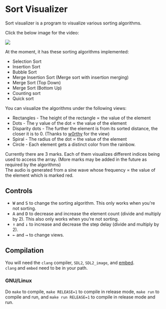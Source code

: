 # Sort Visualizer
Sort visualizer is a program to visualize various sorting algorithms.  

Click the below image for the video:  

[![](https://i.imgur.com/nlqapHv.png)](https://www.youtube.com/watch?v=GuIIWjKc3fY)  

At the moment, it has these sorting algorithms implemented:  

- Selection Sort
- Insertion Sort
- Bubble Sort
- Merge Insertion Sort (Merge sort with insertion merging)
- Merge Sort (Top Down)
- Merge Sort (Bottom Up)
- Counting sort
- Quick sort

You can visualize the algorithms under the following views: 

- Rectangles - The height of the rectangle ∝ the value of the element
- Dots - The y value of the dot ∝ the value of the element
- Disparity dots - The further the element is from its sorted distance, the closer it is to 0. (Thanks to [w0rthy](https://www.youtube.com/watch?v=sYd_-pAfbBw) for the view)  
- Spiral - The radius of the dot ∝ the value of the element
- Circle - Each element gets a distinct color from the rainbow.

Currently there are 3 marks. Each of them visualizes different indices being used to access the array. (More marks may be added in the future as required by the algorithms)  
The audio is generated from a sine wave whose frequency ∝ the value of the element which is marked red.  

## Controls
- <kbd>W</kbd> and <kbd>S</kbd> to change the sorting algorithm. This only works when you're not sorting.  
- <kbd>A</kbd> and <kbd>D</kbd> to decrease and increase the element count (divide and multiply by 2). This also only works when you're not sorting.  
- <kbd>↑</kbd> and <kbd>↓</kbd> to increase and decrease the step delay (divide and multiply by 2).  
- <kbd>←</kbd> and <kbd>→</kbd> to change views.  

## Compilation
You will need the `clang` compiler, `SDL2`, `SDL2_image`, and [embed](https://github.com/wingerse/embed).  
`clang` and `embed` need to be in your path.  
### GNU/Linux
Do `make` to compile, `make RELEASE=1` to compile in release mode, `make run` to compile and run, and `make run RELEASE=1` to compile in release mode and run.  

